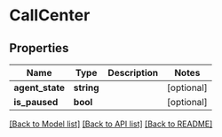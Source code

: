 # CallCenter

## Properties
Name | Type | Description | Notes
------------ | ------------- | ------------- | -------------
**agent_state** | **string** |  | [optional] 
**is_paused** | **bool** |  | [optional] 

[[Back to Model list]](../../README.md#documentation-for-models) [[Back to API list]](../../README.md#documentation-for-api-endpoints) [[Back to README]](../../README.md)

